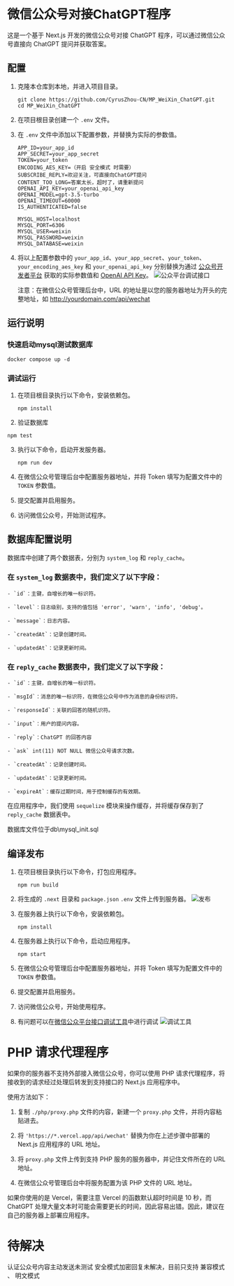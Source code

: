 # 微信公众号对接ChatGPT程序

这是一个基于 Next.js 开发的微信公众号对接 ChatGPT 程序，可以通过微信公众号直接向 ChatGPT 提问并获取答案。

## 配置
1. 克隆本仓库到本地，并进入项目目录。

   ```
   git clone https://github.com/CyrusZhou-CN/MP_WeiXin_ChatGPT.git
   cd MP_WeiXin_ChatGPT
   ```

2. 在项目根目录创建一个 `.env` 文件。

3. 在 `.env` 文件中添加以下配置参数，并替换为实际的参数值。

   ```
   APP_ID=your_app_id
   APP_SECRET=your_app_secret
   TOKEN=your_token
   ENCODING_AES_KEY=（开启 安全模式 时需要）
   SUBSCRIBE_REPLY=欢迎关注，可直接向ChatGPT提问
   CONTENT_TOO_LONG=答案太长，超时了，请重新提问
   OPENAI_API_KEY=your_openai_api_key
   OPENAI_MODEL=gpt-3.5-turbo
   OPENAI_TIMEOUT=60000
   IS_AUTHENTICATED=false

   MYSQL_HOST=localhost
   MYSQL_PORT=6306
   MYSQL_USER=weixin
   MYSQL_PASSWORD=weixin
   MYSQL_DATABASE=weixin
   ```

4. 将以上配置参数中的 `your_app_id`、`your_app_secret`、`your_token`、`your_encoding_aes_key` 和 `your_openai_api_key` 分别替换为通过 [公众号开发者平台](https://mp.weixin.qq.com/debug/cgi-bin/sandbox?t=sandbox/login) 获取的实际参数值和 [OpenAI API Key](https://platform.openai.com/account/api-keys)。
   ![公众平台调试接口](./public/images/weixin.jpg)

   注意：在微信公众号管理后台中，URL 的地址是以您的服务器地址为开头的完整地址，如 http://yourdomain.com/api/wechat

## 运行说明
### 快速启动mysql测试数据库
```
docker compose up -d 
```
### 调试运行
1. 在项目根目录执行以下命令，安装依赖包。

   ```
   npm install
   ```
2. 验证数据库
```
npm test  
```
3. 执行以下命令，启动开发服务器。

   ```
   npm run dev
   ```

4. 在微信公众号管理后台中配置服务器地址，并将 Token 填写为配置文件中的 `TOKEN` 参数值。

5. 提交配置并启用服务。

6. 访问微信公众号，开始测试程序。

## 数据库配置说明
数据库中创建了两个数据表，分别为 `system_log` 和 `reply_cache`。

### 在 `system_log` 数据表中，我们定义了以下字段：
```
- `id`：主键，自增长的唯一标识符。

- `level`：日志级别，支持的值包括 'error', 'warn', 'info', 'debug'。

- `message`：日志内容。

- `createdAt`：记录创建时间。

- `updatedAt`：记录更新时间。
```

### 在 `reply_cache` 数据表中，我们定义了以下字段：
```
- `id`：主键，自增长的唯一标识符。

- `msgId`：消息的唯一标识符，在微信公众号中作为消息的身份标识符。

- `responseId`：关联的回答的随机识符。

- `input`：用户的提问内容。

- `reply`：ChatGPT 的回答内容

- `ask` int(11) NOT NULL 微信公众号请求次数。

- `createdAt`：记录创建时间。

- `updatedAt`：记录更新时间。

- `expireAt`：缓存过期时间，用于控制缓存的有效期。
```
在应用程序中，我们使用 `sequelize` 模块来操作缓存，并将缓存保存到了 `reply_cache` 数据表中。

数据库文件位于db\mysql_init.sql
## 编译发布
1. 在项目根目录执行以下命令，打包应用程序。

   ```
   npm run build
   ```

2. 将生成的 `.next` 目录和 `package.json` `.env` 文件上传到服务器。
   ![发布](./public/images/next.jpg)

3. 在服务器上执行以下命令，安装依赖包。

   ```
   npm install
   ```

4. 在服务器上执行以下命令，启动应用程序。

   ```
   npm start
   ```

5. 在微信公众号管理后台中配置服务器地址，并将 Token 填写为配置文件中的 `TOKEN` 参数值。

6. 提交配置并启用服务。

7. 访问微信公众号，开始使用程序。

8. 有问题可以在[微信公众平台接口调试工具](https://mp.weixin.qq.com/debug)中进行调试
![调试工具](./public/images/wechat_debug.jpg)

# PHP 请求代理程序
如果你的服务器不支持外部接入微信公众号，你可以使用 PHP 请求代理程序，将接收到的请求经过处理后转发到支持接口的 Next.js 应用程序中。

使用方法如下：

1. 复制 `./php/proxy.php` 文件的内容，新建一个 `proxy.php` 文件，并将内容粘贴进去。

2. 将 `'https://*.vercel.app/api/wechat'` 替换为你在上述步骤中部署的 Next.js 应用程序的 URL 地址。

3. 将 `proxy.php` 文件上传到支持 PHP 服务的服务器中，并记住文件所在的 URL 地址。

4. 在微信公众号管理后台中将服务配置为该 PHP 文件的 URL 地址。

如果你使用的是 Vercel，需要注意 Vercel 的函数默认超时时间是 10 秒，而 ChatGPT 处理大量文本时可能会需要更长的时间，因此容易出错。因此，建议在自己的服务器上部署应用程序。

# 待解决
认证公众号内容主动发送未测试
安全模式加密回复未解决，目前只支持 兼容模式 、 明文模式